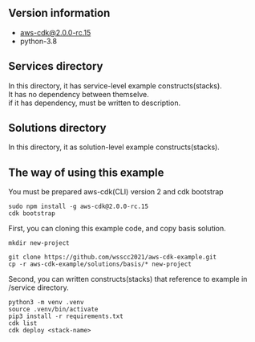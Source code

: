 
## Version information
- aws-cdk@2.0.0-rc.15
- python-3.8

## Services directory
In this directory, it has service-level example constructs(stacks).  
It has no dependency between themselve.  
if it has dependency, must be written to description.

## Solutions directory
In this directory, it as solution-level example constructs(stacks).

## The way of using this example
You must be prepared aws-cdk(CLI) version 2 and cdk bootstrap
```
sudo npm install -g aws-cdk@2.0.0-rc.15
cdk bootstrap
```

First, you can cloning this example code, and copy basis solution.
```
mkdir new-project

git clone https://github.com/wsscc2021/aws-cdk-example.git
cp -r aws-cdk-example/solutions/basis/* new-project
```

Second, you can written constructs(stacks) that reference to example in /service directory.
```
python3 -m venv .venv
source .venv/bin/activate
pip3 install -r requirements.txt
cdk list
cdk deploy <stack-name>
```
